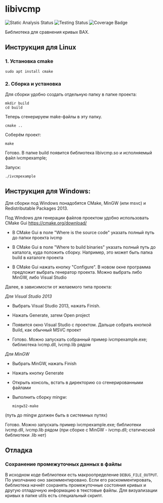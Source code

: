 # libivcmp

![Static Analysis Status](https://github.com/epc-msu/ivcmp/workflows/static-analysis/badge.svg?branch=badge)
![Testing Status](https://github.com/epc-msu/ivcmp/workflows/testing/badge.svg?branch=badge)
![Coverage Badge](https://gist.githubusercontent.com/mihalin/b0ac32a32f4c12abc822ba5b31882f3f/raw/ivcmp-coverage-badge.svg)

Библиотека для сравнения кривых ВАХ. 

## Инструкция для Linux

### 1. Установка cmake
```
sudo apt install cmake
```


### 2. Сборка и установка

Для сборки удобно создать отдельную папку в папке проекта:
```
mkdir build
cd build
```

Теперь сгенерируем make-файлы в эту папку.
```
cmake ..
```

Соберём проект:
```
make
```

Готово. В папке build появится библиотека libivcmp.so и исполняемый файл ivcmpexample;


Запуск:
```
./ivcmpexample
```


## Инструкция для Windows:

Для сборки под Windows понадобятся CMake, MinGW (или msvc) и Redistributable Packages 2013. 

Под Windows для генерации файлов проектом удобно использовать CMake Gui https://cmake.org/download/

* В CMake Gui в поле "Where is the source code" указать полный путь до папки проекта ivcmp

* В CMake Gui в поле  "Where to build binaries" указать полный путь до каталога, куда положить сборку. Например, это может быть папка build в каталоге проекта

* В CMake Gui нажать кнопку "Configure". В новом окне программа предложит выбрать генератор проекта. Можно выбрать либо MinGW, либо Visual Studio

Далее, в зависимости от желаемого типа проекта:

*Для Visual Studio 2013*
* Выбрать Visual Studio 2013, нажать Finish.
* Нажать Generate, затем Open project

* Появится окно Visual Studio с проектом. Дальше собрать кнопкой Build, как обычный MSVC проект

* Готово. Можно запускать собранный пример ivcmpexample.exe; библиотека ivcmp.dll, ivcmp.lib рядом

*Для MinGW*

* Выбрать MinGW, нажать Finish

* Нажать кнопку Generate

* Открыть консоль, встать в директорию со сгенерированными файлами

* Выполнить сборку mingw:
    ```
    mingw32-make
    ```
(путь до mingw должен быть в системных путях)

Готово. Можно запускать пример ivcmpexample.exe; библиотеки ivcmp.dll, ivcmp.lib рядом (при сборке с MinGW - ivcmp.dll; статической библиотеки .lib нет)

## Отладка

### Сохранение промежуточных данных в файлы

В исходном коде библиотеки есть макроопределение `DEBUG_FILE_OUTPUT`. По умолчанию оно закомментировано. Если его раскомментировать, библиотека начнёт сохранять промежуточные состояния кривых и другую отладочную информацию в текстовые файлы. Для визуализации кривых в папке utils есть специальный скрипт.
